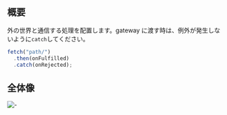 ## 概要

外の世界と通信する処理を配置します。gateway に渡す時は、例外が発生しないように`catch`してください。

```ts
fetch("path/")
  .then(onFulfilled)
  .catch(onRejected);
```

## 全体像

![-](https://yy-doc.netlify.app/madge/externalInterface/graph.svg)
